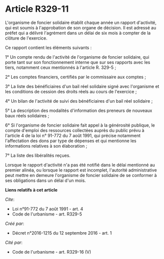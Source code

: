 # Article R329-11

L'organisme de foncier solidaire établit chaque année un rapport d'activité, qui est soumis à l'approbation de son organe de
décision. Il est adressé au préfet qui a délivré l'agrément dans un délai de six mois à compter de la clôture de l'exercice. 

Ce rapport contient les éléments suivants : 

1° Un compte rendu de l'activité de l'organisme de foncier solidaire, qui porte tant sur son fonctionnement interne que sur
ses rapports avec les tiers, notamment ceux mentionnés à l'article R. 329-5 ; 

2° Les comptes financiers, certifiés par le commissaire aux comptes ; 

3° La liste des bénéficiaires d'un bail réel solidaire signé avec l'organisme et les conditions de cession des droits réels
au cours de l'exercice ; 

4° Un bilan de l'activité de suivi des bénéficiaires d'un bail réel solidaire ; 

5° La description des modalités d'information des preneurs de nouveaux baux réels solidaires ; 

6° Si l'organisme de foncier solidaire fait appel à la générosité publique, le compte d'emploi des ressources collectées
auprès du public prévu à l'article 4 de la loi n° 91-772 du 7 août 1991, qui précise notamment l'affectation des dons par
type de dépenses et qui mentionne les informations relatives à son élaboration ; 

7° La liste des libéralités reçues. 

Lorsque le rapport d'activité n'a pas été notifié dans le délai mentionné au premier alinéa, ou lorsque le rapport est
incomplet, l'autorité administrative peut mettre en demeure l'organisme de foncier solidaire de se conformer à ses
obligations dans un délai d'un mois.

**Liens relatifs à cet article**

_Cite_:

  - Loi n°91-772 du 7 août 1991 - art. 4
  - Code de l'urbanisme - art. R329-5

_Créé par_:

  - Décret n°2016-1215 du 12 septembre 2016 - art. 1

_Cité par_:

  - Code de l'urbanisme - art. R329-16 (V)
